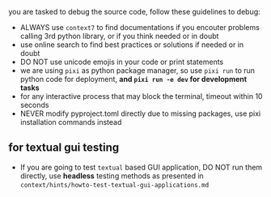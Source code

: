 you are tasked to debug the source code, follow these guidelines to debug:
- ALWAYS use `context7` to find documentations if you encouter problems calling 3rd python library, or if you think needed or in doubt
- use online search to find best practices or solutions if needed or in doubt
- DO NOT use unicode emojis in your code or print statements
- we are using `pixi` as python package manager, so use `pixi run` to run python code for deployment, **and `pixi run -e dev` for development tasks**
- for any interactive process that may block the terminal, timeout within 10 seconds
- NEVER modify pyproject.toml directly due to missing packages, use pixi installation commands instead

## for textual gui testing

- If you are going to test `textual` based GUI application, DO NOT run them directly, use **headless** testing methods as presented in `context/hints/howto-test-textual-gui-applications.md`